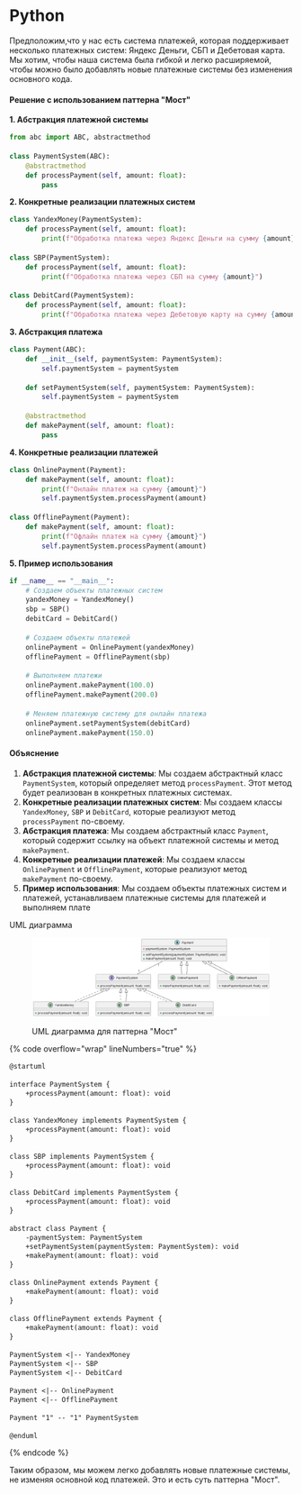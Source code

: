 # Python

Предположим,что у нас есть система платежей, которая поддерживает несколько платежных систем: Яндекс Деньги, СБП и Дебетовая карта. Мы хотим, чтобы наша система была гибкой и легко расширяемой, чтобы можно было добавлять новые платежные системы без изменения основного кода.

#### Решение с использованием паттерна "Мост"

**1. Абстракция платежной системы**

```python
from abc import ABC, abstractmethod

class PaymentSystem(ABC):
    @abstractmethod
    def processPayment(self, amount: float):
        pass
```

**2. Конкретные реализации платежных систем**

```python
class YandexMoney(PaymentSystem):
    def processPayment(self, amount: float):
        print(f"Обработка платежа через Яндекс Деньги на сумму {amount}")

class SBP(PaymentSystem):
    def processPayment(self, amount: float):
        print(f"Обработка платежа через СБП на сумму {amount}")

class DebitCard(PaymentSystem):
    def processPayment(self, amount: float):
        print(f"Обработка платежа через Дебетовую карту на сумму {amount}")
```

**3. Абстракция платежа**

```python
class Payment(ABC):
    def __init__(self, paymentSystem: PaymentSystem):
        self.paymentSystem = paymentSystem

    def setPaymentSystem(self, paymentSystem: PaymentSystem):
        self.paymentSystem = paymentSystem

    @abstractmethod
    def makePayment(self, amount: float):
        pass
```

**4. Конкретные реализации платежей**

```python
class OnlinePayment(Payment):
    def makePayment(self, amount: float):
        print(f"Онлайн платеж на сумму {amount}")
        self.paymentSystem.processPayment(amount)

class OfflinePayment(Payment):
    def makePayment(self, amount: float):
        print(f"Офлайн платеж на сумму {amount}")
        self.paymentSystem.processPayment(amount)
```

**5. Пример использования**

```python
if __name__ == "__main__":
    # Создаем объекты платежных систем
    yandexMoney = YandexMoney()
    sbp = SBP()
    debitCard = DebitCard()

    # Создаем объекты платежей
    onlinePayment = OnlinePayment(yandexMoney)
    offlinePayment = OfflinePayment(sbp)

    # Выполняем платежи
    onlinePayment.makePayment(100.0)
    offlinePayment.makePayment(200.0)

    # Меняем платежную систему для онлайн платежа
    onlinePayment.setPaymentSystem(debitCard)
    onlinePayment.makePayment(150.0)
```

#### Объяснение

1. **Абстракция платежной системы**: Мы создаем абстрактный класс `PaymentSystem`, который определяет метод `processPayment`. Этот метод будет реализован в конкретных платежных системах.
2. **Конкретные реализации платежных систем**: Мы создаем классы `YandexMoney`, `SBP` и `DebitCard`, которые реализуют метод `processPayment` по-своему.
3. **Абстракция платежа**: Мы создаем абстрактный класс `Payment`, который содержит ссылку на объект платежной системы и метод `makePayment`.
4. **Конкретные реализации платежей**: Мы создаем классы `OnlinePayment` и `OfflinePayment`, которые реализуют метод `makePayment` по-своему.
5. **Пример использования**: Мы создаем объекты платежных систем и платежей, устанавливаем платежные системы для платежей и выполняем плате

UML диаграмма

<figure><img src="../../../../../.gitbook/assets/image (1) (1) (1) (1) (1) (1) (1) (1) (1) (1) (1) (1) (1) (1) (1) (1) (1) (1) (1) (1) (1) (2).png" alt=""><figcaption><p>UML диаграмма для паттерна "Мост"</p></figcaption></figure>

{% code overflow="wrap" lineNumbers="true" %}
```plant-uml
@startuml

interface PaymentSystem {
    +processPayment(amount: float): void
}

class YandexMoney implements PaymentSystem {
    +processPayment(amount: float): void
}

class SBP implements PaymentSystem {
    +processPayment(amount: float): void
}

class DebitCard implements PaymentSystem {
    +processPayment(amount: float): void
}

abstract class Payment {
    -paymentSystem: PaymentSystem
    +setPaymentSystem(paymentSystem: PaymentSystem): void
    +makePayment(amount: float): void
}

class OnlinePayment extends Payment {
    +makePayment(amount: float): void
}

class OfflinePayment extends Payment {
    +makePayment(amount: float): void
}

PaymentSystem <|-- YandexMoney
PaymentSystem <|-- SBP
PaymentSystem <|-- DebitCard

Payment <|-- OnlinePayment
Payment <|-- OfflinePayment

Payment "1" -- "1" PaymentSystem

@enduml
```
{% endcode %}



Таким образом, мы можем легко добавлять новые платежные системы, не изменяя основной код платежей. Это и есть суть паттерна "Мост".
